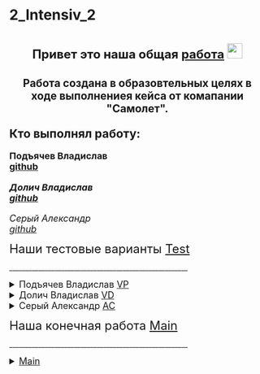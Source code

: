 **2_Intensiv_2**
==================================================================

<h1 align="center"><summary style="font-size: 24px;">Привет это наша общая <a href="https://github.com/Sr123Saha/2_Intensiv_2" target="_blank">работа</a> 
<img src="https://github.com/blackcater/blackcater/raw/main/images/Hi.gif" height="30"/></summary></h1>
<h2 align="center">Работа создана в образовтельных целях в ходе выполнениея кейса от комапании "Самолет".</h2>


<h3><summary style="font-size: 23px;">Кто выполнял работу:</summary></h3>
<h4 style="margin-bottom: 12px;"><summary style="font-size: 18px;">Подъячев Владислав<br><a href="https://github.com/darinbtw" target="_blank">github</a></summary></h4>
<h5 style="margin-bottom: 12px;"><summary style="font-size: 18px;">Долич Владислав<br><a href="https://github.com/vostakov" target="_blank">github</a></summary></h5>
<h6 style="margin-bottom: 12px;"><summary style="font-size: 18px;">Серый Александр<br><a href="https://github.com/Sr123Saha" target="_blank">github</a></summary></h6>

<h7></h7>
<h7></h7>
<h7></h7>

<h8 align="center"><summary style="font-size: 24px;">Наши тестовые варианты  <a href="https://github.com/Sr123Saha/2_Intensiv_2/tree/main/Test" target="_blank">Test</a></summary> </h8>

<h9>_______________________________________________________</h9>

<details style="text-align: left;">

  <summary style="font-size: 18px;">Подъячев Владислав  <a href="https://github.com/Sr123Saha/2_Intensiv_2/tree/main/Test/VP" target="_blank">VP</a></summary>

  <ul style="list-style-type: disc; padding-left: 20px; font-size: 14px; text-align: left;">
    <li><a href="https://github.com/Sr123Saha/2_Intensiv_2/blob/main/Test/VP/baseline2_RandomForestClassification.ipynb" target="_blank">baseline2_RandomForestClassification.ipynb</a> — baseline</li>
    <li><a href="https://github.com/Sr123Saha/2_Intensiv_2/blob/main/Test/VP/train.ipynb" target="_blank">train.ipynb</a> — обработка изначальных данных train</li>
    <li><a href="https://github.com/Sr123Saha/2_Intensiv_2/blob/main/Test/VP/valid.ipynb">valid.ipynb</a> — обработка изначальных данных valid</li>
    <li><a href="https://github.com/Sr123Saha/2_Intensiv_2/blob/main/Test/VP/valid_edit.csv" target="_blank">valid_edit.csv</a> — обработанные данные valid</li>
    <li><a href="https://github.com/Sr123Saha/2_Intensiv_2/blob/main/Test/VP/train_edit.csv">train_edit.csv</a> — обработанные данные train</li>
</ul>
</details>


<details style="text-align: left;">
  <summary style="font-size: 18px;">Долич Владислав <a href="https://github.com/Sr123Saha/2_Intensiv_2/tree/main/Test/VD" target="_blank">VD</a></summary>
  
  <ul style="list-style-type: disc; padding-left: 20px; font-size: 14px; text-align: left;">
    <li><a href="https://github.com/Sr123Saha/2_Intensiv_2/blob/main/Test/VD/Untitled-1.ipynb" target="_blank">untilted-1.ipynb</a> — обработка test.csv и valid.csv</li>
    <li><a href="https://github.com/Sr123Saha/2_Intensiv_2/blob/main/Test/VD/dogma4.csv" target="_blank">dogma4.csv</a> — обработанные изначальные данные train</li>
    <li><a href="https://github.com/Sr123Saha/2_Intensiv_2/blob/main/Test/VD/dogma5.csv" target="_blank">dogma5.csv</a> — обработанные изначальные данные valid</li>
    <li><a href="https://github.com/Sr123Saha/2_Intensiv_2/blob/main/Test/VD/test.ipynb" target="_blank">test.ipynb</a> — тестовый baseline</li>
    <li><a href="https://github.com/Sr123Saha/2_Intensiv_2/blob/main/Test/VD/mina.ipynb" target="_blank">mina.ipynb</a> — первая модель</li>
    <li><a href="https://github.com/Sr123Saha/2_Intensiv_2/blob/main/Test/VD/submission_file.csv" target="_blank">submission_file.csv</a> — обработанные изначальные данные valid</li>
    <li><a href="https://github.com/Sr123Saha/2_Intensiv_2/blob/main/Test/VD/vd_cleaned.csv" target="_blank">tr_cleaned.csv</a> — очищенные данные  train </li>
    <li><a href="https://github.com/Sr123Saha/2_Intensiv_2/blob/main/Test/VD/tr_cleaned.csv" target="_blank">vd_cleaned.csv</a> — очищенные данные  valid</li>
  </ul>
</details>

<details style="text-align: left;">
  <summary style="font-size: 18px;">Серый Александр <a href="https://github.com/Sr123Saha/2_Intensiv_2/tree/main/Test/AC" target="_blank">AC</a></summary>
  
  <ul style="list-style-type: disc; padding-left: 20px; font-size: 14px; text-align: left;">
    <li><a href="https://github.com/Sr123Saha/2_Intensiv_2/blob/main/Test/AC/baseline.ipynb" target="_blank">baseline.ipynb</a> — baseline</li>
    <li><a href="https://github.com/Sr123Saha/2_Intensiv_2/blob/main/Test/AC/tMod.ipynb" target="_blank">tMod.ipynb</a> — тест различных моделей</li>
    <li><a href="https://github.com/Sr123Saha/2_Intensiv_2/blob/main/Test/AC/trein.csv" target="_blank">trein.csv</a> — обработанные изначальные данные train</li>
    <li><a href="https://github.com/Sr123Saha/2_Intensiv_2/blob/main/Test/AC/val.csv" target="_blank">val.csv</a> — обработанные изначальные данные valid</li>
    
</ul>


</details>

<h7> </h7>
<h7> </h7>
<h7> </h7>

<h11 align="center"><summary style="font-size: 24px;">Наша конечная работа <a href="https://github.com/Sr123Saha/2_Intensiv_2/tree/main/main" target="_blank">Main</a></summary> </h11>


<h12>_______________________________________________________</h12>
<details style="text-align: left;">
  <summary style="font-size: 18px;"><a href="https://github.com/Sr123Saha/2_Intensiv_2/tree/main/main" target="_blank">Main</a></summary></summary>

  
</ul>
</details>



 











<!-- 
Папка Test создана и разделена на каждого учасника, для того, чтобы не мешать друг другу разработкой в 1 файле, а так же, чтобы каждый поэкспериментировал. Так же, чтобы имелась возможность иногда подсмотреть у другого и использовать это.
В ней находятся три бейслайна, а так же первые самостоятельные попытки каждого, в соответствующих их инициалам папках.

Папка Main является главной ветвью разработки, где создаётся итоговая модель.

ВНИМАНИЕ !!! ПАПКА ТЕСТ ЭТО НАШЕ ПОЛЕ ЭКСПЕРИМЕНТОВ ЧТОБЫ УЛУЧШИТЬ КОНЕЧНЫЙ РЕЗУЛЬТАТ 


Работу выполняют

ИСП-23в

Подъячев Владислав Алексеевич
экспериментировал в Test\VP

Долич Владислав Андреевич
экспериментировал в Test\VD

ИСП-22

Серый Александр Вадимович
экспериментировал в Test\AC  -->
